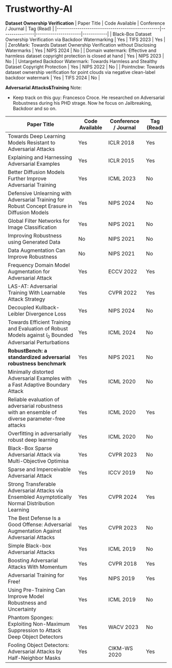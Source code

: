 # Trustworthy-AI

**Dataset Ownership Verification**
| Paper Title                                      | Code Available | Conference / Journal | Tag (Read) |
|--------------------------------------------------|----------------|----------------------|------------|
| Black-Box Dataset Ownership Verification via Backdoor Watermarking  | Yes            | TIFS 2023           | Yes          |
| ZeroMark: Towards Dataset Ownership Verification without Disclosing Watermarks | Yes             | NIPS 2024        | No          |
| Domain watermark: Effective and harmless dataset copyright protection is closed at hand | Yes | NIPS 2023 | No |
| Untargeted Backdoor Watermark: Towards Harmless and Stealthy Dataset Copyright Protection | Yes | NIPS 2022 | No |
| Pointncbw: Towards dataset ownership verification for point clouds via negative clean-label backdoor watermark | Yes | TIFS 2024 | No |

**Adversarial Attacks&Training**
Note:
- Keep track on this guy: Francesco Croce. He researched on Adversarial Robustness during his PHD strage. Now he focus on Jailbreaking, Backdoor and so on.


| Paper Title                                      | Code Available | Conference / Journal | Tag (Read) |
|--------------------------------------------------|----------------|----------------------|------------|
| Towards Deep Learning Models Resistant to Adversarial Attacks  | Yes            | ICLR 2018           | Yes          |
| Explaining and Harnessing Adversarial Examples | Yes | ICLR 2015 | Yes |
| Better Diffusion Models Further Improve Adversarial Training | Yes | ICML 2023 | No |
| Defensive Unlearning with Adversarial Training for Robust Concept Erasure in Diffusion Models | Yes | NIPS 2024 | No |
| Global Filter Networks for Image Classification | Yes | NIPS 2021 | No |
| Improving Robustness using Generated Data | No | NIPS 2021 | No |
| Data Augmentation Can Improve Robustness | No | NIPS 2021 | No |
| Frequency Domain Model Augmentation for Adversarial Attack | Yes | ECCV 2022 | Yes |
| LAS-AT: Adversarial Training With Learnable Attack Strategy | Yes | CVPR 2022 | Yes |
| Decoupled Kullback-Leibler Divergence Loss | Yes | NIPS 2024 | No |
| Towards Efficient Training and Evaluation of Robust Models against $l_0$ Bounded Adversarial Perturbations | Yes | ICML 2024 | No |
| **RobustBench: a standardized adversarial robustness benchmark** | Yes | NIPS 2021 | No |
| Minimally distorted Adversarial Examples with a Fast Adaptive Boundary Attack | Yes | ICML 2020 | No |
| Reliable evaluation of adversarial robustness with an ensemble of diverse parameter-free attacks | Yes | ICML 2020 | Yes |
| Overfitting in adversarially robust deep learning | Yes | ICML 2020 | No |
| Black-Box Sparse Adversarial Attack via Multi-Objective Optimisa | Yes | CVPR 2023 | No|
| Sparse and Imperceivable Adversarial Attack | Yes | ICCV 2019 | No |
| Strong Transferable Adversarial Attacks via Ensembled Asymptotically Normal Distribution Learning | Yes | CVPR 2024 | Yes |
| The Best Defense Is a Good Offense: Adversarial Augmentation Against Adversarial Attacks  | Yes | CVPR 2023 | No |
| Simple Black-box Adversarial Attacks | Yes | ICML 2019 | No |
| Boosting Adversarial Attacks With Momentum | Yes | CVPR 2018 | Yes |
| Adversarial Training for Free! | Yes | NIPS 2019 | Yes |
| Using Pre-Training Can Improve Model Robustness and Uncertainty | Yes | ICML 2019 | No |
| Phantom Sponges: Exploiting Non-Maximum Suppression to Attack Deep Object Detectors | Yes | WACV 2023 | No |
| Fooling Object Detectors: Adversarial Attacks by Half-Neighbor Masks | Yes | CIKM-WS 2020 | Yes |









